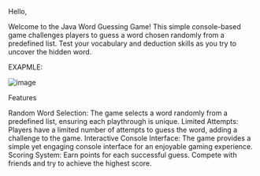 Hello,

Welcome to the Java Word Guessing Game! This simple console-based game challenges players to guess a word chosen randomly from a predefined list.
Test your vocabulary and deduction skills as you try to uncover the hidden word.


EXAPMLE:

![image](https://github.com/vanshika0416/GUESS_WORD_GAME/assets/105097243/dd57b909-b9a4-46ee-9ff2-bcaab7643964)

Features

Random Word Selection: The game selects a word randomly from a predefined list, ensuring each playthrough is unique.
Limited Attempts: Players have a limited number of attempts to guess the word, adding a challenge to the game.
Interactive Console Interface: The game provides a simple yet engaging console interface for an enjoyable gaming experience.
Scoring System: Earn points for each successful guess. Compete with friends and try to achieve the highest score.
